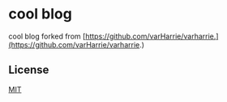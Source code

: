 # cool blog 

cool blog forked from [https://github.com/varHarrie/varharrie.](https://github.com/varHarrie/varharrie.)


## License

[MIT](./LICENSE)
